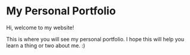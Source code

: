 # My Personal Portfolio

Hi, welcome to my website!

This is where you will see my personal portfolio. I hope this will help you learn a thing or two about me. :)
